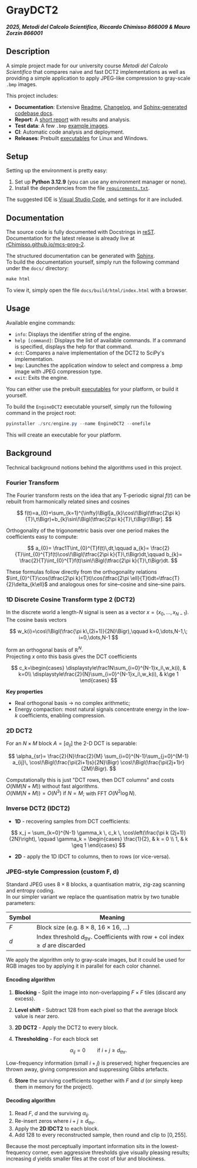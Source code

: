 # GrayDCT2

##### *2025, Metodi del Calcolo Scientifico, Riccardo Chimisso 866009 & Mauro Zorzin 866001*

## Description

A simple project made for our university course *Metodi del Calcolo Scientifico* that compares naive and fast DCT2 implementations as well as providing a simple application to apply JPEG-like compression to gray-scale `.bmp` images.

This project includes:

- **Documentation**: Extensive [Readme](/README.md), [Changelog](/CHANGELOG.md), and [Sphinx-generated codebase docs](https://rchimisso.github.io/mcs-prog-2/).
- **Report**: A [short report](/REPORT.md) with results and analysis.
- **Test data**: A few `.bmp` [example images](/data/).
- **CI**: Automatic code analysis and deployment.
- **Releases**: Prebuilt [executables](https://github.com/rChimisso/mcs-prog-2/releases) for Linux and Windows.

## Setup

Setting up the environment is pretty easy:

1. Set up **Python 3.12.9** (you can use any environment manager or none).
2. Install the dependencies from the file [`requirements.txt`](/requirements.txt).

The suggested IDE is [Visual Studio Code](https://code.visualstudio.com/), and settings for it are included.

## Documentation

The source code is fully documented with Docstrings in [reST](https://docutils.sourceforge.io/rst.html).  
Documentation for the latest release is already live at [rChimisso.github.io/mcs-prog-2](https://rchimisso.github.io/mcs-prog-21/).  

The structured documentation can be generated with [Sphinx](https://www.sphinx-doc.org/en/master/).  
To build the documentation yourself, simply run the following command under the `docs/` directory:
```powershell
make html
```
To view it, simply open the file `docs/build/html/index.html` with a browser.

## Usage

Available engine commands:

- `info`: Displays the identifier string of the engine.
- `help [command]`: Displays the list of available commands. If a command is specified, displays the help for that command.
- `dct`: Compares a naive implementation of the DCT2 to SciPy's implementation.
- `bmp`: Launches the application window to select and compress a .bmp image with JPEG compression type.
- `exit`: Exits the engine.

You can either use the prebuilt [executables](https://github.com/rChimisso/mcs-prog-2/releases) for your platform, or build it yourself.

To build the `EngineDCT2` executable yourself, simply run the following command in the project root:
```powershell
pyinstaller ./src/engine.py --name EngineDCT2 --onefile
```
This will create an executable for your platform.

## Background

Technical background notions behind the algorithms used in this project.

### Fourier Transform

The Fourier transform rests on the idea that any $\text{T-periodic}$ signal $f(t)$ can be rebuilt from harmonically related sines and cosines

$$
f(t)=a_{0}+\sum_{k=1}^{\infty}\Bigl[a_{k}\cos\!\Bigl(\tfrac{2\pi k}{T}\,t\Bigr)+b_{k}\sin\!\Bigl(\tfrac{2\pi k}{T}\,t\Bigr)\Bigr].
$$

Orthogonality of the trigonometric basis over one period makes the coefficients easy to compute:

$$
a_{0}= \frac1T\int_{0}^{T}f(t)\,dt,\qquad
a_{k}= \frac{2}{T}\int_{0}^{T}f(t)\cos\!\Bigl(\tfrac{2\pi k}{T}\,t\Bigr)dt,\qquad
b_{k}= \frac{2}{T}\int_{0}^{T}f(t)\sin\!\Bigl(\tfrac{2\pi k}{T}\,t\Bigr)dt.
$$

These formulas follow directly from the orthogonality relations
$\int_{0}^{T}\cos(\tfrac{2\pi k}{T}t)\cos(\tfrac{2\pi \ell}{T}t)dt=\tfrac{T}{2}\delta_{k\ell}$ and analogous ones for sine–cosine and sine–sine pairs.

### 1D Discrete Cosine Transform type 2 (DCT2)

In the discrete world a length-*N* signal is seen as a vector $x=(x_0,\dots,x_{N-1})$. The cosine basis vectors

$$
w_k(i)=\cos\!\Bigl(\frac{\pi k\,(2i+1)}{2N}\Bigr),\qquad
k=0,\dots,N-1,\; i=0,\dots,N-1
$$

form an orthogonal basis of $\mathbb R^{N}$.  
Projecting *x* onto this basis gives the DCT coefficients

$$
c_k=\begin{cases}
\displaystyle\frac1N\sum_{i=0}^{N-1}x_i\,w_k(i), & k=0\\
\displaystyle\frac{2}{N}\sum_{i=0}^{N-1}x_i\,w_k(i), & k\ge 1
\end{cases}
$$

**Key properties**

- Real orthogonal basis → no complex arithmetic;
- Energy compaction: most natural signals concentrate energy in the low-*k* coefficients, enabling compression.

### 2D DCT2

For an $N\times M$ block $A=[a_{ij}]$ the 2-D DCT is separable:

$$
\alpha_{sr}= \frac{2}{N}\frac{2}{M}
\sum_{i=0}^{N-1}\sum_{j=0}^{M-1}
a_{ij}\,
\cos\!\Bigl(\frac{\pi(2i+1)s}{2N}\Bigr)
\cos\!\Bigl(\frac{\pi(2j+1)r}{2M}\Bigr).
$$

Computationally this is just "DCT rows, then DCT columns" and costs $O(NM(N+M))$ without fast algorithms.  
$O(NM(N+M)) = O(N^3) \text{ if } N=M$; with FFT $O(N^2 \log N)$.

### Inverse DCT2 (IDCT2)

- **1D** - recovering samples from DCT coefficients:

$$
x_j = \sum_{k=0}^{N-1} \gamma_k \, c_k \, \cos\left(\frac{\pi k (2j+1)}{2N}\right),
\qquad \gamma_k = \begin{cases} \frac{1}{2}, & k = 0 \\ 1, & k \geq 1 \end{cases}
$$
- **2D** - apply the 1D IDCT to columns, then to rows (or vice-versa).

### JPEG-style Compression (custom F, d)

Standard JPEG uses $8 \times 8$ blocks, a quantisation matrix, zig-zag scanning and entropy coding.  
In our simpler variant we replace the quantisation matrix by two tunable parameters:

| Symbol | Meaning                                                                                   |
| ------ | ----------------------------------------------------------------------------------------- |
| $F$    | Block size (e.g. $8 \times 8$, $16 \times 16$, $...$)                                     |
| $d$    | Index threshold $d_{\text{thr}}$. Coefficients with row + col index $\ge d$ are discarded |

We apply the algorithm only to gray-scale images, but it could be used for RGB images too by applying it in parallel for each color channel.

#### Encoding algorithm

1. **Blocking** - Split the image into non-overlapping $F\times F$ tiles (discard any excess).

2. **Level shift** - Subtract $128$ from each pixel so that the average block value is near zero.

3. **2D DCT2** - Apply the DCT2 to every block.

4. **Thresholding** - For each block set
   
  $$
  \alpha_{ij} = 0 \qquad \text{if } i + j \geq d_{\text{thr}}.
  $$

   Low-frequency information (small $i + j$) is preserved; higher frequencies are thrown away, giving compression and suppressing Gibbs artefacts.

6. **Store** the surviving coefficients together with $F$ and $d$ (or simply keep them in memory for the project).

#### Decoding algorithm

1. Read $F$, $d$ and the surviving $\alpha_{ij}$.
2. Re-insert zeros where $i+j\ge d_{\text{thr}}$.
3. Apply the **2D IDCT2** to each block.
4. Add $128$ to every reconstructed sample, then round and clip to $[0,255]$.

Because the most perceptually important information sits in the lowest-frequency corner, even aggressive thresholds give visually pleasing results; increasing $d$ yields smaller files at the cost of blur and blockiness.
